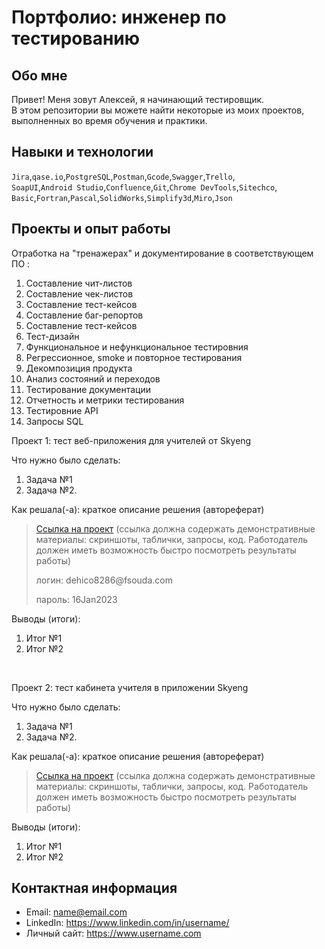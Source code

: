 # Портфолио: инженер по тестированию

## Обо мне 

Привет! Меня зовут Алексей, я начинающий тестировщик. <br>
В этом репозитории вы можете найти некоторые из моих проектов, выполненных во время обучения и практики.
<br>

## Навыки и технологии
``Jira``,``qase.io``,``PostgreSQL``,``Postman``,``Gcode``,``Swagger``,``Trello``, <br>
``SoapUI``,``Android Studio``,``Confluence``,``Git``,``Chrome DevTools``,``Sitechco``, <br>
``Basic``,``Fortran``,``Pascal``,``SolidWorks``,``Simplify3d``,``Miro``,``Json``




## Проекты и опыт работы

Отработка на "тренажерах" и документирование в соответствующем ПО :
<ol>
  <li>Составление чит-листов</li>
  <li>Составление чек-листов</li>
  <li>Составление тест-кейсов</li>
  <li>Составление баг-репортов</li>
  <li>Составление тест-кейсов</li>
  <li>Тест-дизайн</li>
  <li>Функциональное и нефункциональное тестировния</li>
  <li>Регрессионное, smoke и повторное тестирования</li>
  <li>Декомпозиция продукта</li>
  <li>Анализ состояний и переходов</li>
  <li>Тестирование документации</li>
  <li>Отчетность и метрики тестирования</li>
  <li>Тестировние API</li>
  <li>Запросы SQL</li>
</ol>

<p> Проект 1: тест веб-приложения для учителей от Skyeng</p>
<p>Что нужно было сделать:<p>
<ol>
  <li>Задача №1</li>
  <li>Задача №2.</li>
</ol>

<p>Как решала(-а): краткое описание решения (автореферат)<p>

> <a href="https://testqa35.atlassian.net/wiki/spaces/MP/pages/33272/EX1+1">Ссылка на проект</a>
  (ссылка должна содержать демонстративные материалы: скриншоты, таблички, запросы, код. Работодатель должен иметь возможность быстро посмотреть результаты работы)
> <p> логин: dehico8286@fsouda.com </p>
> <p> пароль: 16Jan2023 </p>
 
 <p>Выводы (итоги):<p>
<ol>
  <li>Итог №1</li>
  <li>Итог №2</li>
</ol>


<br> 

<p> Проект 2: тест кабинета учителя в приложении Skyeng</p>
<p>Что нужно было сделать:<p>
<ol>
  <li>Задача №1</li>
  <li>Задача №2.</li>
</ol>

<p>Как решала(-а): краткое описание решения (автореферат)<p>

>  <a href="https://fogen.notion.site/fogen/1-2-Web-REST-API-Postman-5f1700d11e1840b2a4e244b38cb0190f">Ссылка на проект</a>
  (ссылка должна содержать демонстративные материалы: скриншоты, таблички, запросы, код. Работодатель должен иметь возможность быстро посмотреть результаты работы)
 
 <p>Выводы (итоги):<p>
<ol>
  <li>Итог №1</li>
  <li>Итог №2</li>
</ol>



## Контактная информация
- Email: name@email.com
- LinkedIn: https://www.linkedin.com/in/username/
- Личный сайт: https://www.username.com
